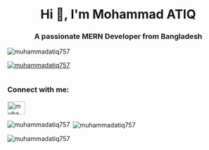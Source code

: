 <h1 align="center">Hi 👋, I'm Mohammad ATIQ</h1>
<h3 align="center">A passionate MERN Developer from Bangladesh</h3>

<p align="left"> <img src="https://komarev.com/ghpvc/?username=muhammadatiq757&label=Profile%20views&color=0e75b6&style=flat" alt="muhammadatiq757" /> </p>

<p align="left"> <a href="https://github.com/ryo-ma/github-profile-trophy"><img src="https://github-profile-trophy.vercel.app/?username=muhammadatiq757" alt="muhammadatiq757" /></a> </p>

<p align="left"> <a href="https://twitter.com/" target="blank"><img src="https://img.shields.io/twitter/follow/?logo=twitter&style=for-the-badge" alt="" /></a> </p>

<h3 align="left">Connect with me:</h3>
<p align="left">
<a href="https://linkedin.com/in/muhammadatiq757" target="blank"><img align="center" src="https://raw.githubusercontent.com/rahuldkjain/github-profile-readme-generator/master/src/images/icons/Social/linked-in-alt.svg" alt="muhammadatiq757" height="30" width="40" /></a>
</p>



<p><img align="left" src="https://github-readme-stats.vercel.app/api/top-langs?username=muhammadatiq757&show_icons=true&locale=en&layout=compact" alt="muhammadatiq757" /></p>

<p>&nbsp;<img align="center" src="https://github-readme-stats.vercel.app/api?username=muhammadatiq757&show_icons=true&locale=en" alt="muhammadatiq757" /></p>

<p><img align="center" src="https://github-readme-streak-stats.herokuapp.com/?user=muhammadatiq757&" alt="muhammadatiq757" /></p>

